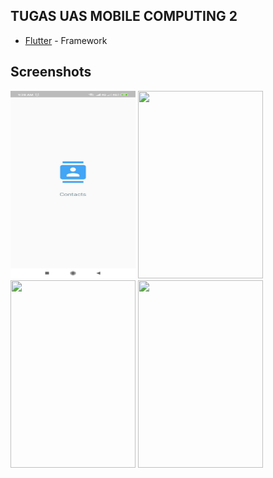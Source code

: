 ## TUGAS UAS MOBILE COMPUTING 2

* [Flutter](https://flutter.io) - Framework

## Screenshots

<div id="images" style="#images {
    white-space: nowrap;
}">
<img src="https://github.com/muhagin/tugasUAS/blob/master/screenshots/ss1.jpeg"  width="200" height="300">
<img src="screenshots/ss2.jpg"  width="200" height="300">
<img src="screenshots/ss3.jpg"  width="200" height="300">
<img src="screenshots/ss4.jpg"  width="200" height="300">
</div>
<br/>
